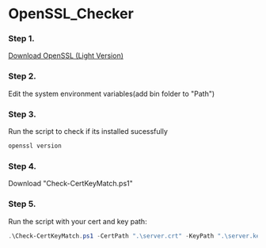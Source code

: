 # OpenSSL_Checker

### Step 1. 
[Download OpenSSL (Light Version)](https://slproweb.com/products/Win32OpenSSL.html)

### Step 2. 
Edit the system environment variables(add bin folder to "Path")

### Step 3. 
Run the script to check if its installed sucessfully
```powershell
openssl version
```
### Step 4. 
Download "Check-CertKeyMatch.ps1"

### Step 5. 
Run the script with your cert and key path:

```powershell
.\Check-CertKeyMatch.ps1 -CertPath ".\server.crt" -KeyPath ".\server.key"
```
